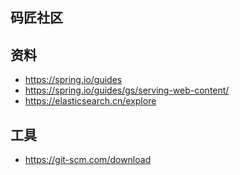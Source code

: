 ## 码匠社区

## 资料
- https://spring.io/guides
- https://spring.io/guides/gs/serving-web-content/
- https://elasticsearch.cn/explore



## 工具
- https://git-scm.com/download